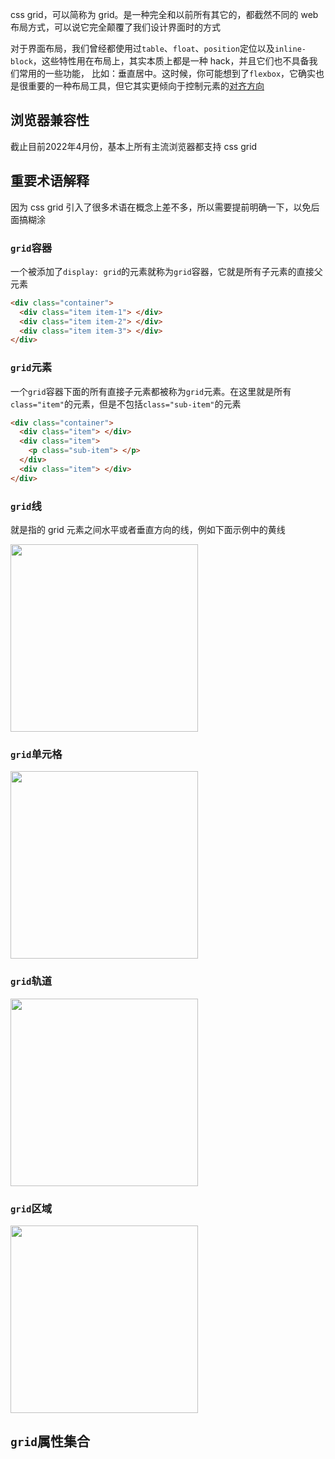 css grid，可以简称为 grid。是一种完全和以前所有其它的，都截然不同的 web 布局方式，可以说它完全颠覆了我们设计界面时的方式

对于界面布局，我们曾经都使用过`table`、`float`、`position`定位以及`inline-block`，这些特性用在布局上，其实本质上都是一种 hack，并且它们也不具备我们常用的一些功能，
比如：垂直居中。这时候，你可能想到了`flexbox`，它确实也是很重要的一种布局工具，但它其实更倾向于控制元素的[对齐方向](https://css-tricks.com/quick-whats-the-difference-between-flexbox-and-grid/)

## 浏览器兼容性

截止目前2022年4月份，基本上所有主流浏览器都支持 css grid

## 重要术语解释

因为 css grid 引入了很多术语在概念上差不多，所以需要提前明确一下，以免后面搞糊涂

### `grid`容器

一个被添加了`display: grid`的元素就称为`grid`容器，它就是所有子元素的直接父元素

```html
<div class="container">
  <div class="item item-1"> </div>
  <div class="item item-2"> </div>
  <div class="item item-3"> </div>
</div>
```

### `grid`元素

一个`grid`容器下面的所有直接子元素都被称为`grid`元素。在这里就是所有`class="item"`的元素，但是不包括`class="sub-item"`的元素

```html
<div class="container">
  <div class="item"> </div>
  <div class="item">
    <p class="sub-item"> </p>
  </div>
  <div class="item"> </div>
</div>
```

### `grid`线

就是指的 grid 元素之间水平或者垂直方向的线，例如下面示例中的黄线

<img src="https://css-tricks.com/wp-content/uploads/2018/11/terms-grid-line.svg" width="300">

### `grid`单元格

<img src="https://css-tricks.com/wp-content/uploads/2018/11/terms-grid-cell.svg" width="300">

### `grid`轨道

<img src="https://css-tricks.com/wp-content/uploads/2021/08/terms-grid-track.svg" width="300">

### `grid`区域

<img src="https://css-tricks.com/wp-content/uploads/2018/11/terms-grid-area.svg" width="300">

## `grid`属性集合
